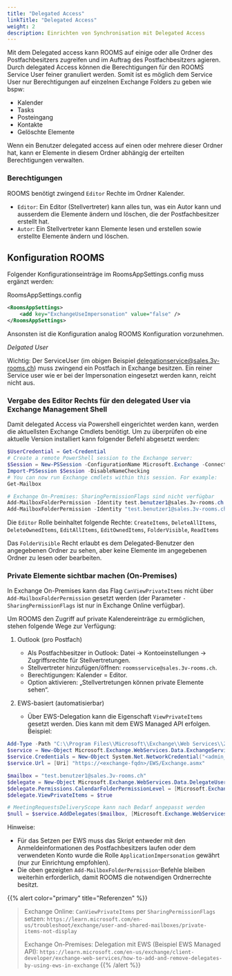 ```yaml
---
title: "Delegated Access"
linkTitle: "Delegated Access"
weight: 2 
description: Einrichten von Synchronisation mit Delegated Access
---
```

Mit dem Delegated access kann ROOMS auf einige oder alle Ordner des Postfachbesitzers zugreifen und im Auftrag des Postfachbesitzers agieren. Durch delegated Access können die Berechtigungen für den ROOMS Service User feiner granuliert werden. Somit ist es möglich dem Service User nur Berechtigungen auf einzelnen Exchange Folders zu geben wie bspw: 

- Kalender
- Tasks
- Posteingang
- Kontakte
- Gelöschte Elemente

Wenn ein Benutzer delegated access auf einen oder mehrere dieser Ordner hat, kann er Elemente in diesem Ordner abhängig der erteilten Berechtigungen verwalten.

### Berechtigungen

ROOMS benötigt zwingend `Editor` Rechte im Ordner Kalender.

- `Editor`: Ein Editor (Stellvertreter) kann alles tun, was ein Autor kann und ausserdem die Elemente ändern und löschen, die der Postfachbesitzer erstellt hat.
- `Autor`: Ein Stellvertreter kann Elemente lesen und erstellen sowie erstellte Elemente ändern und löschen.

## Konfiguration ROOMS

Folgender Konfigurationseinträge im RoomsAppSettings.config muss ergänzt werden:

RoomsAppSettings.config

```xml
<RoomsAppSettings>
	<add key="ExchangeUseImpersonation" value="false" />
</RoomsAppSettings>
```
Ansonsten ist die Konfiguration analog ROOMS Konfiguration vorzunehmen.

*Delgated User*

Wichtig: Der ServiceUser (im obigen Beispiel delegationservice@sales.3v-rooms.ch) muss zwingend ein Postfach in Exchange besitzen. Ein reiner Service user wie er bei der Impersonation eingesetzt werden kann, reicht nicht aus.

### Vergabe des Editor Rechts für den delegated User via Exchange Management Shell

Damit delegated Access via Powershell eingerichtet werden kann, werden die aktuellsten Exchange Cmdlets benötigt. Um zu überprüfen ob eine aktuelle Version installiert kann folgender Befehl abgesetzt werden: 

```powershell
$UserCredential = Get-Credential
# Create a remote PowerShell session to the Exchange server:
$Session = New-PSSession -ConfigurationName Microsoft.Exchange -ConnectionUri http://<ExchangeServerFQDN>/PowerShell/ -Authentication Kerberos -Credential $UserCredential
Import-PSSession $Session -DisableNameChecking
# You can now run Exchange cmdlets within this session. For example:
Get-Mailbox
```

```powershell
# Exchange On-Premises: SharingPermissionFlags sind nicht verfügbar
Add-MailboxFolderPermission -Identity test.benutzer1@sales.3v-rooms.ch:\Calendar -User roomsservice@sales.3v-rooms.ch -AccessRights Editor
Add-MailboxFolderPermission -Identity "test.benutzer1@sales.3v-rooms.ch:\Drafts" -User roomsservice@sales.3v-rooms.ch -AccessRights FolderVisible
```

Die `Editor` Rolle beinhaltet folgende Rechte: `CreateItems`, `DeleteAllItems`, `DeleteOwnedItems`, `EditAllItems`, `EditOwnedItems`, `FolderVisible`, `ReadItems`

Das `FolderVisible` Recht erlaubt es dem Delegated-Benutzer den angegebenen Ordner zu sehen, aber keine Elemente im angegebenen Ordner zu lesen oder bearbeiten.


### Private Elemente sichtbar machen (On-Premises)

In Exchange On-Premises kann das Flag `CanViewPrivateItems` nicht über `Add-MailboxFolderPermission` gesetzt werden (der Parameter `-SharingPermissionFlags` ist nur in Exchange Online verfügbar).

Um ROOMS den Zugriff auf private Kalendereinträge zu ermöglichen, stehen folgende Wege zur Verfügung:

1. Outlook (pro Postfach)
   - Als Postfachbesitzer in Outlook: Datei → Kontoeinstellungen → Zugriffsrechte für Stellvertretungen.
   - Stellvertreter hinzufügen/öffnen: `roomsservice@sales.3v-rooms.ch`.
   - Berechtigungen: Kalender = Editor.
   - Option aktivieren: „Stellvertretungen können private Elemente sehen“.

2. EWS-basiert (automatisierbar)
   - Über EWS-Delegation kann die Eigenschaft `ViewPrivateItems` gesetzt werden. Dies kann mit dem EWS Managed API erfolgen. Beispiel:

```powershell
Add-Type -Path "C:\\Program Files\\Microsoft\\Exchange\\Web Services\\2.2\\Microsoft.Exchange.WebServices.dll"
$service = New-Object Microsoft.Exchange.WebServices.Data.ExchangeService([Microsoft.Exchange.WebServices.Data.ExchangeVersion]::Exchange2013_SP1)
$service.Credentials = New-Object System.Net.NetworkCredential("<admin_or_impersonation_user>", "<password>", "<domain>")
$service.Url = [Uri] "https://<exchange-fqdn>/EWS/Exchange.asmx"

$mailbox = "test.benutzer1@sales.3v-rooms.ch"
$delegate = New-Object Microsoft.Exchange.WebServices.Data.DelegateUser("roomsservice@sales.3v-rooms.ch")
$delegate.Permissions.CalendarFolderPermissionLevel = [Microsoft.Exchange.WebServices.Data.DelegateFolderPermissionLevel]::Editor
$delegate.ViewPrivateItems = $true

# MeetingRequestsDeliveryScope kann nach Bedarf angepasst werden
$null = $service.AddDelegates($mailbox, [Microsoft.Exchange.WebServices.Data.MeetingRequestsDeliveryScope]::NoForward, $delegate)
```

Hinweise:
- Für das Setzen per EWS muss das Skript entweder mit den Anmeldeinformationen des Postfachbesitzers laufen oder dem verwendeten Konto wurde die Rolle `ApplicationImpersonation` gewährt (nur zur Einrichtung empfohlen).
- Die oben gezeigten `Add-MailboxFolderPermission`-Befehle bleiben weiterhin erforderlich, damit ROOMS die notwendigen Ordnerrechte besitzt.

{{% alert color="primary" title="Referenzen" %}}
> Exchange Online: `CanViewPrivateItems` per `SharingPermissionFlags` setzen: `https://learn.microsoft.com/en-us/troubleshoot/exchange/user-and-shared-mailboxes/private-items-not-display`
>
> Exchange On-Premises: Delegation mit EWS (Beispiel EWS Managed API): `https://learn.microsoft.com/en-us/exchange/client-developer/exchange-web-services/how-to-add-and-remove-delegates-by-using-ews-in-exchange`
{{% /alert %}}